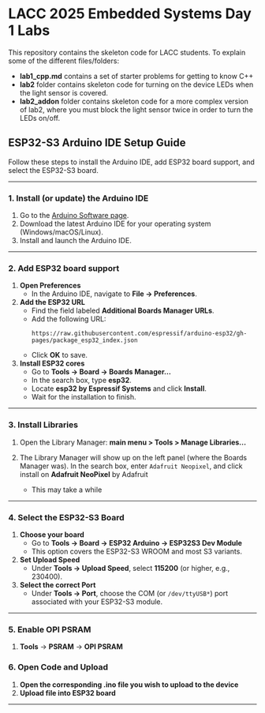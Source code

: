 # LACC 2025 Embedded Systems Day 1 Labs

This repository contains the skeleton code for LACC students.  To explain some of the different files/folders:
- **lab1_cpp.md** contains a set of starter problems for getting to know C++
- **lab2** folder contains skeleton code for turning on the device LEDs when the light sensor is covered.
- **lab2_addon** folder contains skeleton code for a more complex version of lab2, where you must block the light sensor twice in order to turn the LEDs on/off.


## ESP32-S3 Arduino IDE Setup Guide

Follow these steps to install the Arduino IDE, add ESP32 board support, and select the ESP32-S3 board.

---

### 1. Install (or update) the Arduino IDE

1. Go to the [Arduino Software page](https://arduino.cc/en/software).  
2. Download the latest Arduino IDE for your operating system (Windows/macOS/Linux).  
3. Install and launch the Arduino IDE.

---

### 2. Add ESP32 board support

1. **Open Preferences**  
   - In the Arduino IDE, navigate to **File → Preferences**.  
2. **Add the ESP32 URL**  
   - Find the field labeled **Additional Boards Manager URLs**.  
   - Add the following URL:  
     ```text
     https://raw.githubusercontent.com/espressif/arduino-esp32/gh-pages/package_esp32_index.json
     ```
   - Click **OK** to save.
3. **Install ESP32 cores**  
   - Go to **Tools → Board → Boards Manager…**  
   - In the search box, type **esp32**.  
   - Locate **esp32 by Espressif Systems** and click **Install**.  
   - Wait for the installation to finish.

---

### 3.  Install Libraries

1. Open the Library Manager: **main menu > Tools > Manage Libraries...**  

2. The Library Manager will show up on the left panel (where the Boards Manager was).
   In the search box, enter `Adafruit Neopixel`, and click install on **Adafruit NeoPixel** by Adafruit  
   - This may take a while
  
---

### 4. Select the ESP32-S3 Board

1. **Choose your board**  
   - Go to **Tools → Board → ESP32 Arduino → ESP32S3 Dev Module**  
   - This option covers the ESP32-S3 WROOM and most S3 variants.
2. **Set Upload Speed**  
   - Under **Tools → Upload Speed**, select **115200** (or higher, e.g., 230400).
3. **Select the correct Port**  
   - Under **Tools → Port**, choose the COM (or `/dev/ttyUSB*`) port associated with your ESP32-S3 module.

---

### 5. Enable OPI PSRAM

1. **Tools** -> **PSRAM** -> **OPI PSRAM**

### 6. Open Code and Upload

1. **Open the corresponding .ino file you wish to upload to the device** 
2. **Upload file into ESP32 board**

---
